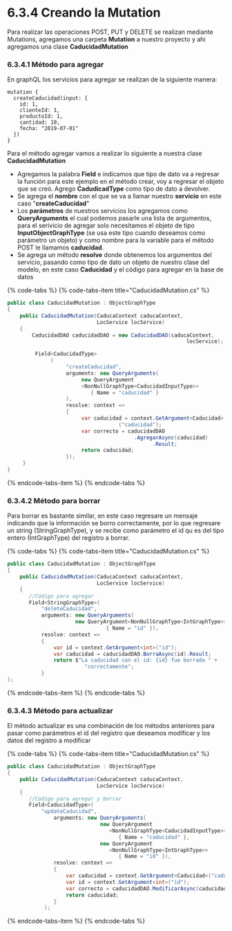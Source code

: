 # 6.3.4 Creando la Mutation

Para realizar las operaciones POST, PUT y DELETE se realizan mediante Mutations, agregamos una carpeta **Mutation** a nuestro proyecto y ahi agregamos una clase **CaducidadMutation**

### **6.3.4.1 Método para agregar**

En graphQL los servicios para agregar se realizan de la siguiente manera:

```text
mutation {
  createCaducidad(input: {
    id: 1,
    clienteId: 1,
    productoId: 1,
    cantidad: 10,
    fecha: "2019-07-01"
  })
}
```

Para el método agregar vamos a realizar lo siguiente a nuestra clase **CaducidadMutation**

* Agregamos la palabra **Field** e indicamos que tipo de dato va a regresar la función para este ejemplo en el método crear, voy a regresar el objeto que se creó. Agrego **CadudicadType** como tipo de dato a devolver.
* Se agrega el **nombre** con el que se va a llamar nuestro **servicio** en este caso "**createCaducidad**"
* Los **parámetros** de nuestros servicios los agregamos como **QueryArguments**  el cual podemos pasarle una lista de argumentos, para el serivicio de agregar solo necesitamos el objeto de tipo **InputObjectGraphType** \(se usa este tipo cuando deseamos como parámetro un objeto\) y como nombre para la variable para el método POST le llamamos **caducidad**. 
* Se agrega un método **resolve** donde obtenemos los argumentos del servicio, pasando como tipo de dato un objeto de nuestro clase del modelo, en este caso **Caducidad** y el código para agregar en la base de datos

{% code-tabs %}
{% code-tabs-item title="CaducidadMutation.cs" %}
```csharp
public class CaducidadMutation : ObjectGraphType
{
    public CaducidadMutation(CaducaContext caducaContext, 
                             LocService locService)
    {
        CaducidadDAO caducidadDAO = new CaducidadDAO(caducaContext, 
                                                          locService);

         Field<CaducidadType>
              (
                   "createCaducidad",
                   arguments: new QueryArguments(
                        new QueryArgument
                        <NonNullGraphType<CaducidadInputType>> 
                           { Name = "caducidad" }
                   ),
                   resolve: context =>
                   {
                        var caducidad = context.GetArgument<Caducidad>
                                    ("caducidad");
                        var correcto = caducidadDAO
                                         .AgregarAsync(caducidad)
                                               .Result;
                        return caducidad;
                   });
     }
}
```
{% endcode-tabs-item %}
{% endcode-tabs %}

### 6.3.4.2 Método para borrar

Para borrar es bastante similar, en este caso regresare un mensaje indicando que la información se borro correctamente, por lo que regresare un string \(StringGraphType\), y se recibe como parámetro el id qu es del tipo entero \(IntGraphType\) del registro a borrar. 

{% code-tabs %}
{% code-tabs-item title="CaducidadMutation.cs" %}
```csharp
public class CaducidadMutation : ObjectGraphType
{
    public CaducidadMutation(CaducaContext caducaContext, 
                             LocService locService)
    { 
       //Código para agregar
       Field<StringGraphType>(
           "deleteCaducidad",
           arguments: new QueryArguments(
                      new QueryArgument<NonNullGraphType<IntGraphType>> 
                                { Name = "id" }),
           resolve: context =>
           {
               var id = context.GetArgument<int>("id");
               var caducidad = caducidadDAO.BorraAsync(id).Result;
               return $"La caducidad con el id: {id} fue borrada " +
                         "correctamente";
           }
);
```
{% endcode-tabs-item %}
{% endcode-tabs %}

### 6.3.4.3 Método para actualizar

El método actualizar es una combinación de los métodos anteriores para pasar como parámetros el id del registro que deseamos modificar y los datos del registro a modificar

{% code-tabs %}
{% code-tabs-item title="CaducidadMutation.cs" %}
```csharp
public class CaducidadMutation : ObjectGraphType
{
    public CaducidadMutation(CaducaContext caducaContext, 
                             LocService locService)
    { 
       //Código para agregar y borrar
       Field<CaducidadType>(
           "updateCaducidad",
               arguments: new QueryArguments(
                              new QueryArgument
                                 <NonNullGraphType<CaducidadInputType>>
                                    { Name = "caducidad" },
                              new QueryArgument
                                 <NonNullGraphType<IntGraphType>>
                                    { Name = "id" }),
               resolve: context =>
               {
                   var caducidad = context.GetArgument<Caducidad>("caducidad");
                   var id = context.GetArgument<int>("id");
                   var correcto = caducidadDAO.ModificarAsync(caducidad).Result;
                   return caducidad;
               }
            );
```
{% endcode-tabs-item %}
{% endcode-tabs %}

